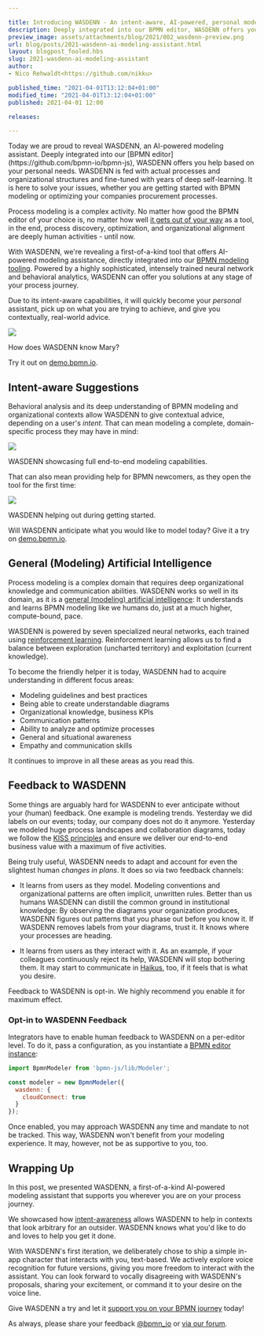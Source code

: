 ```yaml
---

title: Introducing WASDENN - An intent-aware, AI-powered, personal modeling assistant
description: Deeply integrated into our BPMN editor, WASDENN offers you help based on your personal needs. WASDENN is fed with actual processes and organizational structures and fine-tuned with years of deep self-learning. It is here to solve your issues, whether you are getting started with BPMN modeling or optimizing your companies procurement processes.
preview_image: assets/attachments/blog/2021/002_wasdenn-preview.png
url: blog/posts/2021-wasdenn-ai-modeling-assistant.html
layout: blogpost_fooled.hbs
slug: 2021-wasdenn-ai-modeling-assistant
author:
- Nico Rehwaldt<https://github.com/nikku>

published_time: "2021-04-01T13:12:04+01:00"
modified_time: "2021-04-01T13:12:04+01:00"
published: 2021-04-01 12:00

releases:

---
```


<p class="introduction">
Today we are proud to reveal WASDENN, an AI-powered modeling assistant. Deeply integrated into our [BPMN editor](https://github.com/bpmn-io/bpmn-js), WASDENN offers you help based on your personal needs. WASDENN is fed with actual processes and organizational structures and fine-tuned with years of deep self-learning. It is here to solve your issues, whether you are getting started with BPMN modeling or optimizing your companies procurement processes.
</p>

<!-- continue -->

<style>
  .bi-blogpost.single .figure {
    margin: 40px auto;
  }
</style>

Process modeling is a complex activity. No matter how good the BPMN editor of your choice is, no matter how well [it gets out of your way](https://github.com/bpmn-io/design-principles) as a tool, in the end, process discovery, optimization, and organizational alignment are deeply human activities - until now.

With WASDENN, we're revealing a first-of-a-kind tool that offers AI-powered modeling assistance, directly integrated into our [BPMN modeling tooling](https://github.com/bpmn-io/bpmn-js). Powered by a highly sophisticated, intensely trained neural network and behavioral analytics, WASDENN can offer you solutions at any stage of your process journey.

Due to its intent-aware capabilities, it will quickly become your _personal_ assistant, pick up on what you are trying to achieve, and give you contextually, real-world advice.

<div class="figure full-size">

  <a href="https://demo.bpmn.io/s/start">
    <img src="{{ assets }}/attachments/blog/2021/002_wasdenn-1.gif">
  </a>

  <p class="caption">
    How does WASDENN know Mary?
  </p>
</div>

Try it out on [demo.bpmn.io](https://demo.bpmn.io/s/start).


## Intent-aware Suggestions

Behavioral analysis and its deep understanding of BPMN modeling and organizational contexts allow WASDENN to give contextual advice, depending on a user's _intent_. That can mean modeling a complete, domain-specific process they may have in mind:

<div class="figure full-size">

  <a href="https://demo.bpmn.io/s/start">
    <img src="{{ assets }}/attachments/blog/2021/002_wasdenn-2.gif">
  </a>

  <p class="caption">
    WASDENN showcasing full end-to-end modeling capabilities.
  </p>
</div>

That can also mean providing help for BPMN newcomers, as they open the tool for the first time:

<div class="figure full-size">

  <a href="https://demo.bpmn.io/s/start">
    <img src="{{ assets }}/attachments/blog/2021/002_wasdenn-3.gif">
  </a>

  <p class="caption">
    WASDENN helping out during getting started.
  </p>
</div>

Will WASDENN anticipate what you would like to model today? Give it a try on [demo.bpmn.io](https://demo.bpmn.io/s/start).


## General (Modeling) Artificial Intelligence

Process modeling is a complex domain that requires deep organizational knowledge and communication abilities.
WASDENN works so well in its domain, as it is a [general (modeling) artificial intelligence](https://en.wikipedia.org/wiki/Artificial_general_intelligence): It understands and learns BPMN modeling like we humans do, just at a much higher, compute-bound, pace.

WASDENN is powered by seven specialized neural networks, each trained using [reinforcement learning](https://en.wikipedia.org/wiki/Reinforcement_learning). Reinforcement learning allows us to find a balance between exploration (uncharted territory) and exploitation (current knowledge).

To become the friendly helper it is today, WASDENN had to acquire understanding in different focus areas:

* Modeling guidelines and best practices
* Being able to create understandable diagrams
* Organizational knowledge, business KPIs
* Communication patterns
* Ability to analyze and optimize processes
* General and situational awareness
* Empathy and communication skills

It continues to improve in all these areas as you read this.


## Feedback to WASDENN

Some things are arguably hard for WASDENN to ever anticipate without your (human) feedback. One example is modeling trends. Yesterday we did labels on our events; today, our company does not do it anymore. Yesterday we modeled huge process landscapes and collaboration diagrams, today we follow the [KISS principles](https://en.wikipedia.org/wiki/KISS_principle) and ensure we deliver our end-to-end business value with a maximum of five activities.

Being truly useful, WASDENN needs to adapt and account for even the slightest human _changes in plans_. It does so via two feedback channels:

* It learns from users as they model. Modeling conventions and organizational patterns are often implicit, unwritten rules. Better than us humans WASDENN can distill the common ground in institutional knowledge: By observing the diagrams your organization produces, WASDENN figures out patterns that you phase out before you know it. If WASDENN removes labels from your diagrams, trust it. It knows where your processes are heading.

* It learns from users as they interact with it. As an example, if your colleagues continuously reject its help, WASDENN will stop bothering them. It may start to communicate in [Haikus](https://en.wikipedia.org/wiki/Haiku), too, if it feels that is what you desire.

Feedback to WASDENN is opt-in. We highly recommend you enable it for maximum effect.


### Opt-in to WASDENN Feedback

Integrators have to enable human feedback to WASDENN on a per-editor level. To do it, pass a configuration, as you instantiate a [BPMN editor instance](https://bpmn.io/toolkit/bpmn-js/):

```javascript
import BpmnModeler from 'bpmn-js/lib/Modeler';

const modeler = new BpmnModeler({
  wasdenn: {
    cloudConnect: true
  }
});
```

Once enabled, you may approach WASDENN any time and mandate to not be tracked. This way, WASDENN won't benefit from your modeling experience. It may, however, not be as supportive to you, too.


## Wrapping Up

In this post, we presented WASDENN, a first-of-a-kind AI-powered modeling assistant that supports you wherever you are on your process journey.

We showcased how [intent-awareness](#intent-aware-suggestions) allows WASDENN to help in contexts that look arbitrary for an outsider. WASDENN knows what you'd like to do and loves to help you get it done.

With WASDENN's first iteration, we deliberately chose to ship a simple in-app character that interacts with you, text-based. We actively explore voice recognition for future versions, giving you more freedom to interact with the assistant. You can look forward to vocally disagreeing with WASDENN's proposals, sharing your excitement, or command it to your desire on the voice line.

Give WASDENN a try and let it [support you on your BPMN journey](https://demo.bpmn.io/s/start) today!

As always, please share your feedback [@bpmn_io](https://twitter.com/bpmn_io) or [via our forum](https://forum.bpmn.io/).